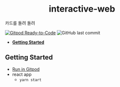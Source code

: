 <p align="center">
  <h1 align="center">interactive-web</h1>
  <p>
    카드를 돌려 돌려
  </p>
 
  [![Gitpod Ready-to-Code](https://img.shields.io/badge/Gitpod-Ready--to--Code-blue?logo=gitpod)](https://gitpod.io/#https://github.com/jeonhyunji/interactive-web)
  ![GitHub last commit](https://img.shields.io/github/last-commit/jeonhyunji/interactive-web)
</p>

- [**Getting Started**](#getting-started)

## Getting Started
- [Run in Gitpod](https://gitpod.io/#https://github.com/jeonhyunji/interactive-web)
- react app
  - `yarn start`
